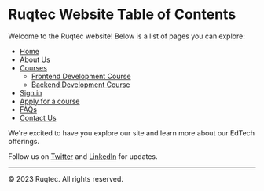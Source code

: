 # Ruqtec Website Table of Contents

Welcome to the Ruqtec website! Below is a list of pages you can explore:

- [Home](https://www.ruqtec.com)
- [About Us](https://www.ruqtec.com/about)
- [Courses](https://www.ruqtec.com/courses)
  - [Frontend Development Course](https://www.ruqtec.com/courses/frontend)
  - [Backend Development Course](https://www.ruqtec.com/courses/backend)
- [Sign in](https://www.ruqtec.com/signin)
- [Apply for a course](https://www.ruqtec.com/apply)
- [FAQs](https://www.ruqtec.com/faqs)
- [Contact Us](https://www.ruqtec.com/contact)

We're excited to have you explore our site and learn more about our EdTech offerings.

Follow us on [Twitter](https://twitter.com/ruqtec) and [LinkedIn](https://www.linkedin.com/company/ruqtec) for updates.

---

&copy; 2023 Ruqtec. All rights reserved.

